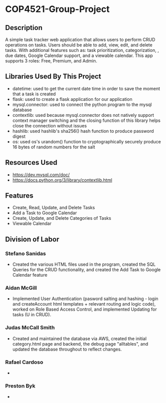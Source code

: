 # COP4521-Group-Project
## Description
A simple task tracker web application that allows users to perform CRUD operations on tasks. Users should be able to add, view, edit, and delete tasks. With additional features such as: task prioritization, categorization, , due dates, Google Calendar support, and a viewable calendar. This app supports 3 roles: Free, Premium, and Admin.
## Libraries Used By This Project
* datetime: used to get the current date time in order to save the moment that a task is created
* flask: used to create a flask application for our application
* mysql.connector: used to connect the python program to the mysql database
* contextlib: used because mysql.connector does not natively support context manager switching and the closing function of this library helps close the connection without issues
* hashlib: used hashlib's sha256() hash function to produce password digest
* os: used os's urandom() function to cryptographically securely produce 16 bytes of random numbers for the salt
## Resources Used
* https://dev.mysql.com/doc/
* https://docs.python.org/3/library/contextlib.html
## Features
* Create, Read, Update, and Delete Tasks
* Add a Task to Google Calendar
* Create, Update, and Delete Categories of Tasks
* Viewable Calendar
## Division of Labor
### Stefano Sanidas
* Created the various HTML files used in the program, created the SQL Queries for the CRUD functionality, and created the Add Task to Google Calendar feature
### Aidan McGill
* Implemented User Authentication (pasword salting and hashing - login and createAccount html templates + relevant routing and logic code), worked on Role Based Access Control, and implemented Updating for tasks (U in CRUD).
### Judas McCall Smith
* Created and maintained the database via AWS, created the initial category.html page and backend, the debug page "alltables", and updated the database throughout to reflect changes. 
### Rafael Cardoso
*
### Preston Byk
*
